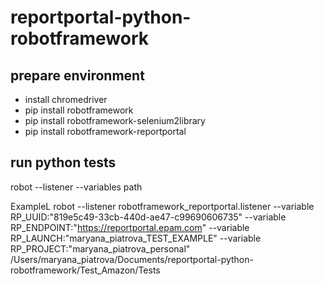 # reportportal-python-robotframework

## prepare environment

- install chromedriver
- pip install robotframework
- pip install robotframework-selenium2library
- pip install robotframework-reportportal

## run python tests

robot --listener --variables path

ExampleL
robot --listener robotframework_reportportal.listener --variable RP_UUID:"819e5c49-33cb-440d-ae47-c99690606735" --variable RP_ENDPOINT:"https://reportportal.epam.com" --variable RP_LAUNCH:"maryana_piatrova_TEST_EXAMPLE" --variable RP_PROJECT:"maryana_piatrova_personal" /Users/maryana_piatrova/Documents/reportportal-python-robotframework/Test_Amazon/Tests
